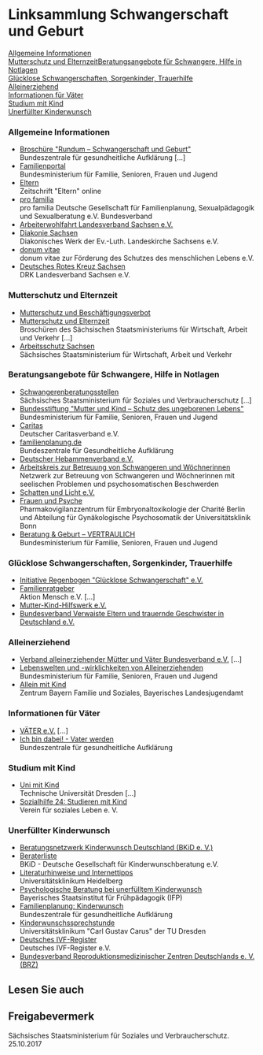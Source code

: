 # Linksammlung Schwangerschaft und Geburt

[Allgemeine Informationen](#allgemeine_informationen "allgemeine_informationen")  
[Mutterschutz und Elternzeit](#mutterschutz_elternzeit "mutterschutz_elternzeit")[Beratungsangebote für Schwangere, Hilfe in Notlagen](#beratungsangebote_schwangere_hilfe_notlagen "beratungsangebote_schwangere_hilfe_notlagen")  
[Glücklose Schwangerschaften, Sorgenkinder, Trauerhilfe](#gluecklose_schwangerschaften_sorgenkinder_trauerhilfe "gluecklose_schwangerschaften_sorgenkinder_trauerhilfe")  
[Alleinerziehend](#alleinerziehend "alleinerziehend")  
[Informationen für Väter](#informationen_vaeter "informationen_vaeter")  
[Studium mit Kind](#studium_kind "studium_kind")  
[Unerfüllter Kinderwunsch](#unerfuellter_kinderwunsch "unerfuellter_kinderwunsch")

### Allgemeine Informationen

* [Broschüre "Rundum – Schwangerschaft und Geburt"](https://www.bzga.de/infomaterialien/familienplanung/rundum-schwangerschaft-und-geburt/)  
  Bundeszentrale für gesundheitliche Aufklärung [...]
* [Familienportal](https://familienportal.de/ "Portal des Bundesministeriums für Familie, Senioren, Frauen und Jugend")  
   Bundesministerium für Familie, Senioren, Frauen und Jugend
* [Eltern](http://www.eltern.de/schwangerschaft "Internetauftritt der Zeitschrift \"Eltern\": Rubrik \"Schwangerschaft\"")  
   Zeitschrift "Eltern" online
* [pro familia](https://www.profamilia.de// "Website von Pro Familia")  
   pro familia Deutsche Gesellschaft für Familienplanung, Sexualpädagogik und Sexualberatung e.V. Bundesverband
* [Arbeiterwohlfahrt Landesverband Sachsen e.V.](http://www.awo-sachsen.de/ "awo-sachsen.de")
* [Diakonie Sachsen](http://sachsen.diakonie-im-internet.de/ "Website der Diakonie Sachsen")  
   Diakonisches Werk der Ev.-Luth. Landeskirche Sachsens e.V.
* [donum vitae](http://www.donumvitae.org/ "donum vitae e. V.: bundesweite Beratungsstellen für Schwangerschaftskonfliktberatung ")  
   donum vitae zur Förderung des Schutzes des menschlichen Lebens e.V.
* [Deutsches Rotes Kreuz Sachsen](https://drksachsen.de/)  
   DRK Landesverband Sachsen e.V.

### Mutterschutz und Elternzeit

* [Mutterschutz und Beschäftigungsverbot](https://publikationen.sachsen.de/bdb/artikel/15811)
* [Mutterschutz und Elternzeit](https://publikationen.sachsen.de/bdb/artikel/)  
  Broschüren des Sächsischen Staatsministeriums für Wirtschaft, Arbeit und Verkehr [...]
* [Arbeitsschutz Sachsen](http://www.arbeitsschutz-sachsen.de/ "arbeitsschutz-sachsen.de")  
   Sächsisches Staatsministerium für Wirtschaft, Arbeit und Verkehr

### Beratungsangebote für Schwangere, Hilfe in Notlagen

* [Schwangerenberatungsstellen](https://www.familie.sachsen.de/schwangerenberatung.html "Schwangerschaftsberatung (SMS)")  
  Sächsisches Staatsministerium für Soziales und Verbraucherschutz [...]
* [Bundesstiftung "Mutter und Kind – Schutz des ungeborenen Lebens"](https://www.bundesstiftung-mutter-und-kind.de/)  
   Bundesministerium für Familie, Senioren, Frauen und Jugend
* [Caritas](https://www.caritas.de/ "Website der CARITAS")  
   Deutscher Caritasverband e.V.
* [familienplanung.de](http://www.familienplanung.de/)  
   Bundeszentrale für Gesundheitliche Aufklärung
* [Deutscher Hebammenverband e.V.](https://www.hebammenverband.de/ "Website der Bund deutscher Hebammen")
* [Arbeitskreis zur Betreuung von Schwangeren und Wöchnerinnen](http://www.schwangerschaft-wochenbett.de/ "schwangerschaft-wochenbett.de")  
   Netzwerk zur Betreuung von Schwangeren und Wöchnerinnen mit seelischen Problemen und psychosomatischen Beschwerden
* [Schatten und Licht e.V.](http://www.schatten-und-licht.de)
* [Frauen und Psyche](http://www.frauen-und-psychiatrie.de "Seite für psychische Störungen während der Schwangerschaft")  
   Pharmakovigilanzzentrum für Embryonaltoxikologie der Charité Berlin und Abteilung für Gynäkologische Psychosomatik der Universitätsklinik Bonn
* [Beratung & Geburt – VERTRAULICH](https://www.geburt-vertraulich.de/startseite/)  
   Bundesministerium für Familie, Senioren, Frauen und Jugend

### Glücklose Schwangerschaften, Sorgenkinder, Trauerhilfe

* [Initiative Regenbogen "Glücklose Schwangerschaft" e.V.](http://www.initiative-regenbogen.de "Website der Initiative Regenbogen")
* [Familienratgeber](https://www.familienratgeber.de/ "Wegweiser für Menschen mit Behinderung")   
   Aktion Mensch e.V. [...]
* [Mutter-Kind-Hilfswerk e.V.](http://www.mutter-kind-hilfswerk.de "Website des Mutter-Kind-Hilfswerk e.V.")
* [Bundesverband Verwaiste Eltern und trauernde Geschwister in Deutschland e.V.](http://www.veid.de/)

### Alleinerziehend

* [Verband alleinerziehender Mütter und Väter Bundesverband e.V.](http://www.vamv.de/) [...]
* [Lebenswelten und -wirklichkeiten von Alleinerziehenden](https://www.bmfsfj.de/bmfsfj/service/publikationen/lebenswelten-und--wirklichkeiten-von-alleinerziehenden/73566 "Lebenswelten und -wirklichkeiten von Alleinerziehenden, Broschüre ")  
   Bundesministerium für Familie, Senioren, Frauen und Jugend
* [Allein mit Kind](https://www.elternimnetz.de/familie/gesichter/allein.php "Allein mit Kind, Informationen des Bayerischen Landesjugendamtes")  
   Zentrum Bayern Familie und Soziales, Bayerisches Landesjugendamt

### Informationen für Väter

* [VÄTER e.V.](http://www.vaeter.de/) [...]
* [Ich bin dabei! - Vater werden](http://www.bzga.de/infomaterialien/familienplanung/ich-bin-dabei-vater-werden/)  
   Bundeszentrale für gesundheitliche Aufklärung

### Studium mit Kind

* [Uni mit Kind](https://tu-dresden.de/tu-dresden/chancengleichheit/familienfreundlichkeit)  
  Technische Universität Dresden [...]
* [Sozialhilfe 24: Studieren mit Kind](https://www.sozialhilfe24.de/bafoeg/studieren-mit-kind.html)  
   Verein für soziales Leben e. V.

### Unerfüllter Kinderwunsch

* [Beratungsnetzwerk Kinderwunsch Deutschland (BKiD e. V.)](http://www.bkid.de/ "Beratungsnetzwerk Kinderwunsch Deutschland")
* [Beraterliste](https://www.bkid.de/beraterinnen-in-ihrer-naehe/ "Beratungsnetzwerk Kinderwunsch Deutschland: Beratungsfachkräfte in Ihrer Nähe")  
  BKiD - Deutsche Gesellschaft für Kinderwunschberatung e.V.
* [Literaturhinweise und Internettipps](https://www.klinikum.uni-heidelberg.de/index.php?id=2748 "Klinikum Heidelberg: Literaturhinweise und Internettipps")  
   Universitätsklinikum Heidelberg
* [Psychologische Beratung bei unerfülltem Kinderwunsch](http://www.familienhandbuch.de/eltern-werden/familienplanung/unerfuellterkinderwunsch.php "Bayerisches Staatsinstitut für Frühpädagogik (IFP): Familienhandbuch")  
   Bayerisches Staatsinstitut für Frühpädagogik (IFP)
* [Familienplanung: Kinderwunsch](http://www.familienplanung.de/kinderwunsch/ "BZgA: Portal \"Familienplanung\", Rubrik \"Kinderwunsch\"")  
   Bundeszentrale für gesundheitliche Aufklärung
* [Kinderwunschssprechstunde](http://www.uniklinikum-dresden.de/das-klinikum/kliniken-polikliniken-institute/gyn/patienten-einweiser/sprechstunden/kinderwunschsprechstunde/kinderwunschsprechstunde "Uniklinik Dresden: Kinderwunschsprechstunde")  
   Universitätsklinikum "Carl Gustav Carus" der TU Dresden
* [Deutsches IVF-Register](http://www.deutsches-ivf-register.de/ "Deutsches IVF-Register (Ärztekammer Schleswig-Holstein)")  
   Deutsches IVF-Register e.V.
* [Bundesverband Reproduktionsmedizinischer Zentren Deutschlands e. V. (BRZ)](http://www.repromed.de "Bundesverband Reproduktionsmedizinischer Zentren Deutschlands")

## Lesen Sie auch

## Freigabevermerk

Sächsisches Staatsministerium für Soziales und Verbraucherschutz. 25.10.2017
